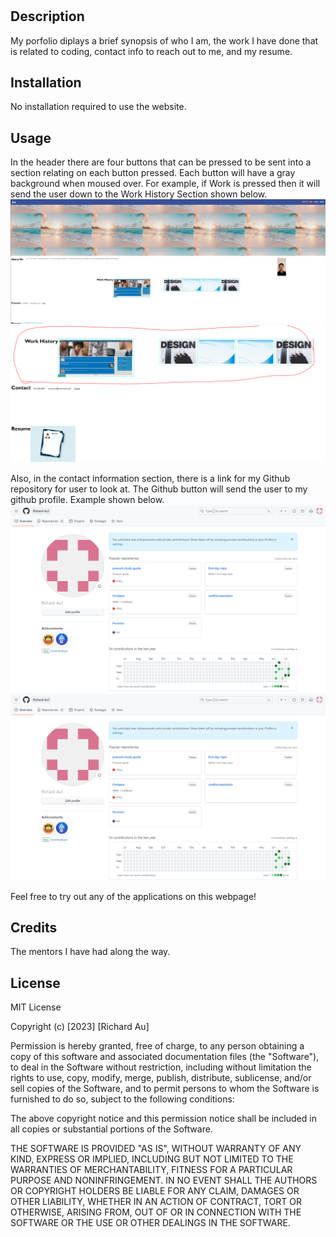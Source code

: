 # <Horiseon Homepage>

## Description

My porfolio diplays a brief synopsis of who I am, the work I have done that is related to coding, contact info to reach out to me, and my resume. 

## Installation

No installation required to use the website.

## Usage
 In the header there are four buttons that can be pressed to be sent into a section relating on each button pressed. Each button will have a gray background when moused over. For example, if Work is pressed then it will send the user down to the Work History Section shown below. 
![(image.png)](<assets/images/Header button example.png>)
![(image-1.png)](<assets/images/Header button-workhistory.png>)

Also, in the contact information section, there is a link for my Github repository for user to look at. The Github button will send the user to my github profile. Example shown below.
![(image-2.png)](<assets/images/Github Homepage.png>)
![(image-3.png)](<assets/images/Github Homepage.png>)

Feel free to try out any of the applications on this webpage!

## Credits

The mentors I have had along the way.

## License

MIT License

Copyright (c) [2023] [Richard Au]

Permission is hereby granted, free of charge, to any person obtaining a copy
of this software and associated documentation files (the "Software"), to deal
in the Software without restriction, including without limitation the rights
to use, copy, modify, merge, publish, distribute, sublicense, and/or sell
copies of the Software, and to permit persons to whom the Software is
furnished to do so, subject to the following conditions:

The above copyright notice and this permission notice shall be included in all
copies or substantial portions of the Software.

THE SOFTWARE IS PROVIDED "AS IS", WITHOUT WARRANTY OF ANY KIND, EXPRESS OR
IMPLIED, INCLUDING BUT NOT LIMITED TO THE WARRANTIES OF MERCHANTABILITY,
FITNESS FOR A PARTICULAR PURPOSE AND NONINFRINGEMENT. IN NO EVENT SHALL THE
AUTHORS OR COPYRIGHT HOLDERS BE LIABLE FOR ANY CLAIM, DAMAGES OR OTHER
LIABILITY, WHETHER IN AN ACTION OF CONTRACT, TORT OR OTHERWISE, ARISING FROM,
OUT OF OR IN CONNECTION WITH THE SOFTWARE OR THE USE OR OTHER DEALINGS IN THE
SOFTWARE.

